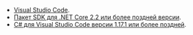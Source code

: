 * [Visual Studio Code](https://code.visualstudio.com/download).
* [Пакет SDK для .NET Core 2.2 или более поздней версии](https://www.microsoft.com/net/download/all).
* [C# для Visual Studio Code версии 1.17.1 или более поздней](https://marketplace.visualstudio.com/items?itemName=ms-vscode.csharp).